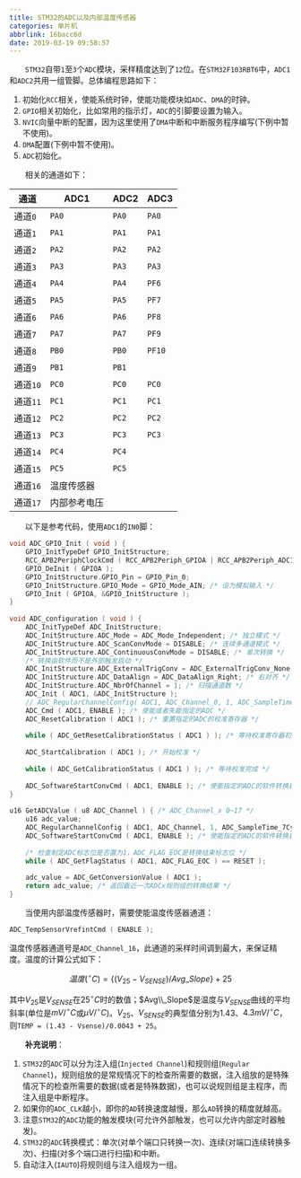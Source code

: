 ```yaml
---
title: STM32的ADC以及内部温度传感器
categories: 单片机
abbrlink: 16bacc6d
date: 2019-03-19 09:58:57
---
```

&emsp;&emsp;`STM32`自带`1`至`3`个`ADC`模块，采样精度达到了`12`位。在`STM32F103RBT6`中，`ADC1`和`ADC2`共用一组管脚。总体编程思路如下：

1. 初始化`RCC`相关，使能系统时钟，使能功能模块如`ADC`、`DMA`的时钟。
2. `GPIO`相关初始化，比如常用的指示灯，`ADC`的引脚要设置为输入。
3. `NVIC`向量中断的配置，因为这里使用了`DMA`中断和中断服务程序编写(下例中暂不使用)。
4. `DMA`配置(下例中暂不使用)。
5. `ADC`初始化。

&emsp;&emsp;相关的通道如下：

通道     | ADC1        | ADC2  | ADC3
---------|-------------|-------|-----
通道`0`  | `PA0`       | `PA0` | `PA0`
通道`1`  | `PA1`       | `PA1` | `PA1`
通道`2`  | `PA2`       | `PA2` | `PA2`
通道`3`  | `PA3`       | `PA3` | `PA3`
通道`4`  | `PA4`       | `PA4` | `PF6`
通道`5`  | `PA5`       | `PA5` | `PF7`
通道`6`  | `PA6`       | `PA6` | `PF8`
通道`7`  | `PA7`       | `PA7` | `PF9`
通道`8`  | `PB0`       | `PB0` | `PF10`
通道`9`  | `PB1`       | `PB1` |
通道`10` | `PC0`       | `PC0` | `PC0`
通道`11` | `PC1`       | `PC1` | `PC1`
通道`12` | `PC2`       | `PC2` | `PC2`
通道`13` | `PC3`       | `PC3` | `PC3`
通道`14` | `PC4`       | `PC4` |
通道`15` | `PC5`       | `PC5` |
通道`16` | 温度传感器   |       |
通道`17` | 内部参考电压 |       |

&emsp;&emsp;以下是参考代码，使用`ADC1`的`IN0`脚：

``` cpp
void ADC_GPIO_Init ( void ) {
    GPIO_InitTypeDef GPIO_InitStructure;
    RCC_APB2PeriphClockCmd ( RCC_APB2Periph_GPIOA | RCC_APB2Periph_ADC1, ENABLE );
    GPIO_DeInit ( GPIOA );
    GPIO_InitStructure.GPIO_Pin = GPIO_Pin_0;
    GPIO_InitStructure.GPIO_Mode = GPIO_Mode_AIN; /* 设为模拟输入 */
    GPIO_Init ( GPIOA, &GPIO_InitStructure );
}
​
void ADC_configuration ( void ) {
    ADC_InitTypeDef ADC_InitStructure;
    ADC_InitStructure.ADC_Mode = ADC_Mode_Independent; /* 独立模式 */
    ADC_InitStructure.ADC_ScanConvMode = DISABLE; /* 连续多通道模式 */
    ADC_InitStructure.ADC_ContinuousConvMode = DISABLE; /* 单次转换 */
    /* 转换由软件而不是外部触发启动 */
    ADC_InitStructure.ADC_ExternalTrigConv = ADC_ExternalTrigConv_None;
    ADC_InitStructure.ADC_DataAlign = ADC_DataAlign_Right; /* 右对齐 */
    ADC_InitStructure.ADC_NbrOfChannel = 1; /* 扫描通道数 */
    ADC_Init ( ADC1, &ADC_InitStructure );
    // ADC_RegularChannelConfig( ADC1, ADC_Channel_0, 1, ADC_SampleTime_7Cycles5 );
    ADC_Cmd ( ADC1, ENABLE ); /* 使能或者失能指定的ADC */
    ADC_ResetCalibration ( ADC1 ); /* 重置指定的ADC的校准寄存器 */
​
    while ( ADC_GetResetCalibrationStatus ( ADC1 ) ); /* 等待校准寄存器初始化 */
​
    ADC_StartCalibration ( ADC1 ); /* 开始校准 */
​
    while ( ADC_GetCalibrationStatus ( ADC1 ) ); /* 等待校准完成 */
​
    ADC_SoftwareStartConvCmd ( ADC1, ENABLE ); /* 使能指定的ADC的软件转换启动功能 */
}
​
u16 GetADCValue ( u8 ADC_Channel ) { /* ADC_Channel_x 0~17 */
    u16 adc_value;
    ADC_RegularChannelConfig ( ADC1, ADC_Channel, 1, ADC_SampleTime_7Cycles5 );
    ADC_SoftwareStartConvCmd ( ADC1, ENABLE ); /* 使能指定的ADC的软件转换启动功能 */
​
    /* 检查制定ADC标志位是否置为1，ADC_FLAG_EOC是转换结束标志位 */
    while ( ADC_GetFlagStatus ( ADC1, ADC_FLAG_EOC ) == RESET );
​
    adc_value = ADC_GetConversionValue ( ADC1 );
    return adc_value; /* 返回最近一次ADCx规则组的转换结果 */
}
```

&emsp;&emsp;当使用内部温度传感器时，需要使能温度传感器通道：

``` cpp
ADC_TempSensorVrefintCmd ( ENABLE );
```

温度传感器通道号是`ADC_Channel_16`，此通道的采样时间调到最大，来保证精度。温度的计算公式如下：

$$温度(^{\circ}C) = \{(V_{25}-V_{SENSE})/Avg\_Slope\} + 25$$

其中$V_{25}$是$V_{SENSE}$在$25^{\circ}C$时的数值；$Avg\\_Slope$是温度与$V_{SENSE}$曲线的平均斜率(单位是$mV/^{\circ}C$或$\mu V/^{\circ}C$)。$V_{25}$、$V_{SENSE}$的典型值分别为$1.43$、$4.3mV/^{\circ}C$，则`TEMP = (1.43 - Vsense)/0.0043 + 25`。

&emsp;&emsp;**补充说明**：

1. `STM32`的`ADC`可以分为注入组(`Injected Channel`)和规则组(`Regular Channel`)，规则组放的是常规情况下的检查所需要的数据，注入组放的是特殊情况下的检查所需要的数据(或者是特殊数据)，也可以说规则组是主程序，而注入组是中断程序。
2. 如果你的`ADC_CLK`越小，即你的`AD`转换速度越慢，那么`AD`转换的精度就越高。
3. 注意`STM32`的`ADC`功能的触发模块(可允许外部触发，也可以允许内部定时器触发)。
4. `STM32`的`ADC`转换模式：单次(对单个端口只转换一次)、连续(对端口连续转换多次)、扫描(对多个端口进行扫描)和中断。
5. 自动注入(`IAUTO`)将规则组与注入组规为一组。